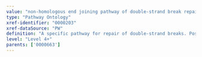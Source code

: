 ```yaml
---
value: "non-homologous end joining pathway of double-strand break repair"
type: "Pathway Ontology"
xref-identifier: "0000203"
xref-dataSource: "PW"
definition: "A specific pathway for repair of double-strand breaks. Possibly constitutive, it is the most important pathway in mammalian cells and plays an important role in mitotically replicating cells."
level: "Level 4+"
parents: ['0000663']
---
```


